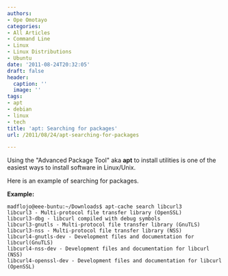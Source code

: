 ```yaml
---
authors:
- Ope Omotayo
categories:
- All Articles
- Command Line
- Linux
- Linux Distributions
- Ubuntu
date: '2011-08-24T20:32:05'
draft: false
header:
  caption: ''
  image: ''
tags:
- apt
- debian
- linux
- tech
title: 'apt: Searching for packages'
url: /2011/08/24/apt-searching-for-packages

---
```


Using the "Advanced Package Tool" aka **apt** to install utilities is one of the easiest ways to install software in Linux/Unix.

Here is an example of searching for packages.

**Example:**

    madflojo@eee-buntu:~/Downloads$ apt-cache search libcurl3  
    libcurl3 - Multi-protocol file transfer library (OpenSSL)  
    libcurl3-dbg - libcurl compiled with debug symbols  
    libcurl3-gnutls - Multi-protocol file transfer library (GnuTLS)  
    libcurl3-nss - Multi-protocol file transfer library (NSS)  
    libcurl4-gnutls-dev - Development files and documentation for libcurl(GnuTLS)  
    libcurl4-nss-dev - Development files and documentation for libcurl (NSS)  
    libcurl4-openssl-dev - Development files and documentation for libcurl (OpenSSL)
